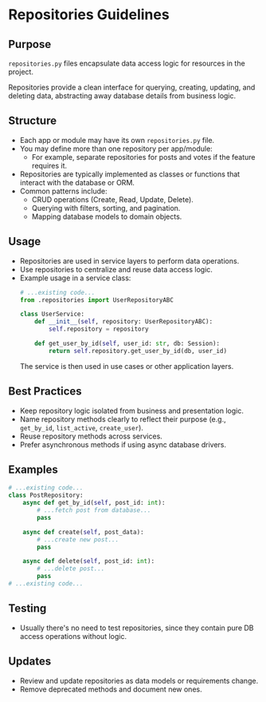 # Repositories Guidelines

## Purpose

`repositories.py` files encapsulate data access logic for resources in the project.

Repositories provide a clean interface for querying, creating, updating, and deleting data, abstracting away database details from business logic.

## Structure

- Each app or module may have its own `repositories.py` file.
- You may define more than one repository per app/module:
    - For example, separate repositories for posts and votes if the feature requires it.
- Repositories are typically implemented as classes or functions that interact with the database or ORM.
- Common patterns include:
  - CRUD operations (Create, Read, Update, Delete).
  - Querying with filters, sorting, and pagination.
  - Mapping database models to domain objects.

## Usage

- Repositories are used in service layers to perform data operations.
- Use repositories to centralize and reuse data access logic.
- Example usage in a service class:
  ```python
  # ...existing code...
  from .repositories import UserRepositoryABC

  class UserService:
      def __init__(self, repository: UserRepositoryABC):
          self.repository = repository

      def get_user_by_id(self, user_id: str, db: Session):
          return self.repository.get_user_by_id(db, user_id)
  ```
  The service is then used in use cases or other application layers.

## Best Practices

- Keep repository logic isolated from business and presentation logic.
- Name repository methods clearly to reflect their purpose (e.g., `get_by_id`, `list_active`, `create_user`).
- Reuse repository methods across services.
- Prefer asynchronous methods if using async database drivers.

## Examples

```python
# ...existing code...
class PostRepository:
    async def get_by_id(self, post_id: int):
        # ...fetch post from database...
        pass

    async def create(self, post_data):
        # ...create new post...
        pass

    async def delete(self, post_id: int):
        # ...delete post...
        pass
# ...existing code...
```

## Testing

- Usually there's no need to test repositories, since they contain pure DB access operations without logic.

## Updates

- Review and update repositories as data models or requirements change.
- Remove deprecated methods and document new ones.